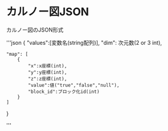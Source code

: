 # カルノー図JSON

カルノー図のJSON形式

'''json
 {
    "values":[変数名(string配列)],
    "dim": 次元数(2 or 3 int),
    
    "map": [
        {
            "x":x座標(int),
            "y":y座標(int),
            "z":z座標(int),
            "value":値("true","false","null"),
            "block_id":ブロック化id(int)
        }
    ]

}

'''

